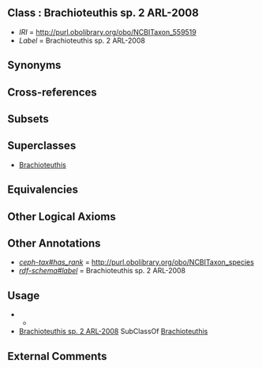 
## Class : Brachioteuthis sp. 2 ARL-2008

 * *IRI* = http://purl.obolibrary.org/obo/NCBITaxon_559519
 * *Label* = Brachioteuthis sp. 2 ARL-2008

## Synonyms


## Cross-references


## Subsets


## Superclasses

 * [Brachioteuthis](../../NCBITaxon/57/NCBITaxon_61757.md)

## Equivalencies


## Other Logical Axioms


## Other Annotations

 * *[ceph-tax#has_rank](../../ceph-tax#has/nk/ceph-tax#has_rank.md)* = http://purl.obolibrary.org/obo/NCBITaxon_species
 * *[rdf-schema#label](../../el/rdf-schema#label.md)* = Brachioteuthis sp. 2 ARL-2008

## Usage

 * -
 * [Brachioteuthis sp. 2 ARL-2008](../../NCBITaxon/19/NCBITaxon_559519.md) SubClassOf [Brachioteuthis](../../NCBITaxon/57/NCBITaxon_61757.md)

## External Comments

